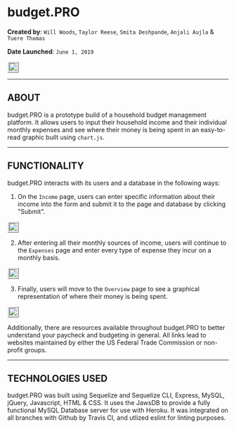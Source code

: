 # budget.PRO

**Created by**: `Will Woods`, `Taylor Reese`, `Smita Deshpande`, `Anjali Aujla` & `Tuere Thomas`

**Date Launched**: `June 1, 2019`

<img src="https://user-images.githubusercontent.com/44557111/61996263-7b178a00-b060-11e9-8953-fcecb6fec55e.png" style="border:5px ridge">

- - -

## ABOUT

budget.PRO is a prototype build of a household budget management platform. It allows users to input their household income and their individual monthly expenses and see where their money is being spent in an easy-to-read graphic built using `chart.js`. 

- - -

## FUNCTIONALITY 

budget.PRO interacts with its users and a database in the following ways:

1. On the `Income` page, users can enter specific information about their income into the form and submit it to the page and database by clicking "Submit".

<img src="https://user-images.githubusercontent.com/44557111/61996296-dcd7f400-b060-11e9-9471-ef7e8d4b0618.PNG" style="border:5px ridge">


2. After entering all their monthly sources of income, users will continue to the `Expenses` page and enter every type of expense they incur on a monthly basis. 

<img src="https://user-images.githubusercontent.com/44557111/61996111-bb760880-b05e-11e9-8144-d938c76659a5.PNG" style="border:5px ridge">


3. Finally, users will move to the `Overview` page to see a graphical representation of where their money is being spent. 

<img src="https://user-images.githubusercontent.com/44557111/61996338-33453280-b061-11e9-9f85-644e8837c6c4.PNG" style="border:5px ridge">

Additionally, there are resources available throughout budget.PRO to better understand your paycheck and budgeting in general. All links lead to websites maintained by either the US Federal Trade Commission or non-profit groups. 

- - -

## TECHNOLOGIES USED

budget.PRO was built using Sequelize and Sequelize CLI, Express, MySQL, jQuery, Javascript, HTML & CSS. It uses the JawsDB to provide a fully functional MySQL Database server for use with Heroku. It was integrated on all branches with Github by Travis CI, and utlized eslint for linting purposes.
